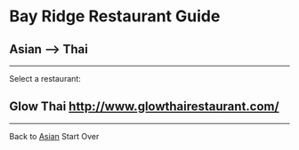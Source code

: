 # Bay Ridge Restaurant Guide
## Asian --> Thai
---
Select a restaurant:
## Glow Thai http://www.glowthairestaurant.com/
---
Back to [Asian](asian/asian.md)
Start Over
